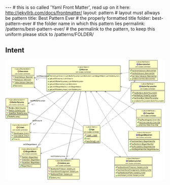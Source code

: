 --- # this is so called 'Yaml Front Matter', read up on it here: http://jekyllrb.com/docs/frontmatter/
layout: pattern # layout must allways be pattern
title: Best Pattern Ever # the properly formatted title
folder: best-pattern-ever # the folder name in which this pattern lies
permalink: /patterns/best-pattern-ever/ # the permalink to the pattern, to keep this uniform please stick to /patterns/FOLDER/

## Intent

![alt text](./etc/combinator.png)
